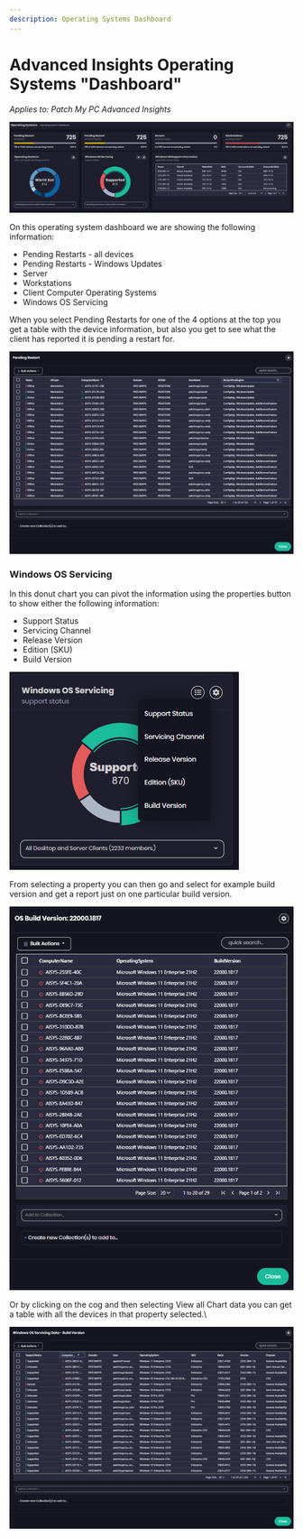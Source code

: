 ```yaml
---
description: Operating Systems Dashboard
---
```


# Advanced Insights Operating Systems "Dashboard"

_Applies to: Patch My PC Advanced Insights_

![](/_images/image-(2162).png "Operating Systems Dashboard")

On this operating system dashboard we are showing the following information:

* Pending Restarts - all devices
* Pending Restarts - Windows Updates
* Server
* Workstations
* Client Computer Operating Systems
* Windows OS Servicing

When you select Pending Restarts for one of the 4 options at the top you get a table with the device information, but also you get to see what the client has reported it is pending a restart for.

![](/_images/image-(2163).png "Pending Restart")



### Windows OS Servicing

In this donut chart you can pivot the information using the properties button to show either the following information:

* Support Status
* Servicing Channel
* Release Version
* Edition (SKU)
* Build Version

![](/_images/image-(2164).png "Windows OS Servicing")

From selecting a property you can then go and select for example build version and get a report just on one particular build version.

![](/_images/image-(2165).png "Build Version")

Or by clicking on the cog and then selecting View all Chart data you can get a table with all the devices in that property selected.\


![](/_images/image-(2167).png "Windows OS Servicing Data - Build Version")